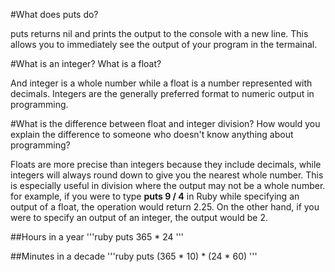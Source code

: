 #What does puts do?

puts returns nil and prints the output to the console with a new line.  This allows you to immediately see the output of your program in the termainal.

#What is an integer? What is a float?

And integer is a whole number while a float is a number represented with decimals.  Integers are the generally preferred format to numeric output in programming.

#What is the difference between float and integer division? How would you explain the difference to someone who doesn't know anything about programming?

Floats are more precise than integers because they include decimals, while integers will always round down to give you the nearest whole number.  This is especially useful in division where the output may not be a whole number.  for example, if you were to type **puts 9 / 4** in Ruby while specifying an output of a float, the operation would return 2.25.  On the other hand, if you were to specify an output of an integer, the output would be 2.

##Hours in a year
'''ruby
puts 365 * 24
'''

##Minutes in a decade
'''ruby
puts (365 * 10) * (24 * 60)
'''